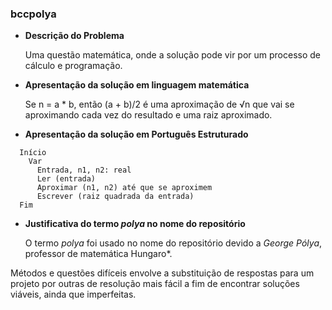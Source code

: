 ### bccpolya

+ **Descrição do Problema**

  Uma questão matemática, onde a solução pode vir por um processo de cálculo e programação. 

+ **Apresentação da solução em linguagem matemática**

  Se n = a * b, então (a + b)/2 é uma aproximação de √n que vai se aproximando cada vez do resultado e uma raiz aproximado.

+ **Apresentação da solução em Português Estruturado**
```
  Início
    Var
      Entrada, n1, n2: real
      Ler (entrada)
      Aproximar (n1, n2) até que se aproximem
      Escrever (raiz quadrada da entrada)
  Fim
```
+ **Justificativa do termo *polya* no nome do repositório**
  
  O termo *polya* foi usado no nome do repositório devido a *George Pólya*, professor de matemática Hungaro*.

 Métodos e questões difíceis envolve a substituição de respostas para um projeto por outras de resolução mais fácil a fim de encontrar soluções viáveis, ainda que imperfeitas. 
